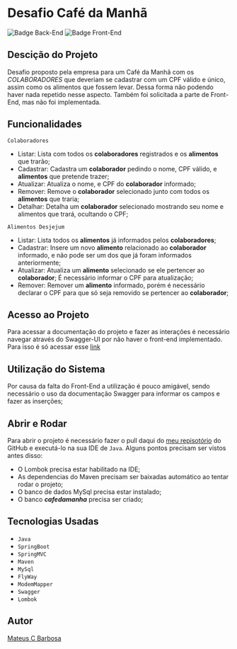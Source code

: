# Desafio Café da Manhã
![Badge Back-End](http://img.shields.io/static/v1?label=BACK-END&message=EM%20COMPLETO&color=GREEN&style=for-the-badge)
![Badge Front-End](https://img.shields.io/static/v1?label=FRONT-END&message=N%C3%83O%20INICIADO&color=critical&style=for-the-badge)

## Descição do Projeto
Desafio proposto pela empresa para um Café da Manhã com os *COLABORADORES* que deveriam se cadastrar com um CPF válido e único, assim como os alimentos que fossem levar. Dessa forma não podendo haver nada repetido nesse aspecto.
Também foi solicitada a parte de Front-End, mas não foi implementada.

## Funcionalidades
`Colaboradores`
- Listar: Lista com todos os **colaboradores** registrados e os **alimentos** que trarão;
- Cadastrar: Cadastra um **colaborador** pedindo o nome, CPF válido, e **alimentos** que pretende trazer;
- Atualizar: Atualiza o nome, e CPF do **colaborador** informado;
- Remover: Remove o **colaborador** selecionado junto com todos os **alimentos** que traria;
- Detalhar: Detalha um **colaborador** selecionado mostrando seu nome e alimentos que trará, ocultando o CPF;

`Alimentos Desjejum`
- Listar: Lista todos os **alimentos** já informados pelos **colaboradores**;
- Cadastrar: Insere um novo **alimento** relacionado ao **colaborador** informado, e não pode ser um dos que já foram informados anteriormente;
- Atualizar: Atualiza um **alimento** selecionado se ele pertencer ao **colaborador**; É necessário informar o CPF para atualização;
- Remover: Remover um **alimento** informado, porém é necessário declarar o CPF para que só seja removido se pertencer ao **colaborador**;

## Acesso ao Projeto
Para acessar a documentação do projeto e fazer as interações é necessário navegar através do Swagger-UI por não haver o front-end implementado. Para isso é só acessar esse [link](https://desafio-cafe-da-manha.herokuapp.com/swagger-ui.html)

## Utilização do Sistema
Por causa da falta do Front-End a utilização é pouco amigável, sendo necessário o uso da documentação Swagger para informar os campos e fazer as inserções;

## Abrir e Rodar
Para abrir o projeto é necessário fazer o pull daqui do [meu repisotório](https://github.com/mateuscbarbosa/desafio-cafe-da-manha) do GitHub e executá-lo na sua IDE de ```Java```.
Alguns pontos precisam ser vistos antes disso:
* O Lombok precisa estar habilitado na IDE;
* As dependencias do Maven precisam ser baixadas automático ao tentar rodar o projeto;
* O banco de dados MySql precisa estar instalado;
* O banco ***cafedamanha*** precisa ser criado;

## Tecnologias Usadas
* `Java`
* `SpringBoot`
* `SpringMVC`
* `Maven`
* `MySql`
* `FlyWay`
* `ModemMapper`
* `Swagger`
* `Lombok`

## Autor
[Mateus C Barbosa](https://github.com/mateuscbarbosa)
